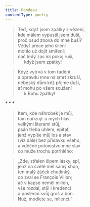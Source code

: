 ```yaml
---
title: Rondeau
contentType: poetry
---
```


<section>

> Teď, když jsem zpátky z vězení,  
> kde málem vypustil jsem duši,  
> proč osud znova do mne buší?  
> Vždyť přece jeho šílení  
> mohlo už dojít smíření;  
> nač tedy zas mi pokoj ruší,  
>      když jsem zpátky!

> Když vytrvá v tom řádění  
> a opravdu mne na smrt zkruší,  
> nebeský dům kéž přijme duši,  
> ať mohu po všem soužení  
>      k Bohu zpátky!

</section>



<section>

\* \* \*

> Item, kde náhrobek je můj,  
> tam nařizuji: u mých hlav  
> velkými literami stůj,  
> psán třeba uhlem, epitaf,  
> jenž vypíše můj los a stav  
> (viz dále) bez přídavku všeho;  
> a vděčné potomstvo mne slav  
> co muže trochu potrhlého:

> „Zde, střelen šípem lásky, spí,  
> jenž na světě měl samý shon,  
> ten malý žáček chudinký,  
> co zval se François Villon;  
> ač v kapse neměl milion,  
> vše rozdal, stůl i kredenci  
> a poslední svůj groš a bon.  
> Nuž, modlete se, milenci.“

</section>